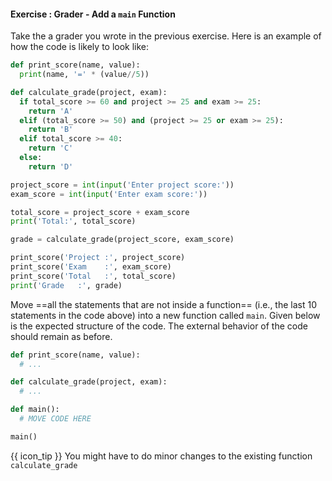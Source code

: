 #### Exercise : Grader - Add a `main` Function

Take the <trigger trigger="click" for="modal:graderMainFunction-graderCalculateGradeFunction">a grader you wrote in the previous exercise</trigger>.
Here is an example of how the code is likely to look like:
```python
def print_score(name, value):
  print(name, '=' * (value//5))

def calculate_grade(project, exam):
  if total_score >= 60 and project >= 25 and exam >= 25:
    return 'A'
  elif (total_score >= 50) and (project >= 25 or exam >= 25):
    return 'B'
  elif total_score >= 40:
    return 'C'
  else:
    return 'D'

project_score = int(input('Enter project score:'))
exam_score = int(input('Enter exam score:'))

total_score = project_score + exam_score
print('Total:', total_score)

grade = calculate_grade(project_score, exam_score)

print_score('Project :', project_score)
print_score('Exam    :', exam_score)
print_score('Total   :', total_score)
print('Grade   :', grade)
```

Move ==all the statements that are not inside a function== (i.e., the last 10 statements in the code above) into a new function called `main`. Given below is the expected structure of the code. The external behavior of the code should remain as before.
```python
def print_score(name, value):
  # ...

def calculate_grade(project, exam):
  # ...

def main():
  # MOVE CODE HERE

main()
```

{{ icon_tip }} You might have to do minor changes to the existing function `calculate_grade`

<modal large title="" id="modal:graderMainFunction-graderCalculateGradeFunction">
  <include src="..\functions-return\e-grader-calculateGradeFunction.md"/>
</modal>